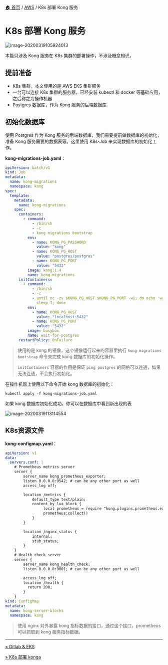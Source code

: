 [🏠 首页](../_index.md) / [AWS](_index.md) / K8s 部署 Kong 服务

# K8s 部署 Kong 服务

![image-20200319105924013](https://images.poneding.com/2025/03/202503112117352.png)

本篇只涉及 Kong 服务在 K8s 集群的部署操作，不涉及概念知识。

## 提前准备

- K8s 集群，本文使用的是 AWS EKS 集群服务
- 一台可以连接 K8s 集群的服务器，已经安装 kubectl 和 docker 等基础应用，之后称之为操作机器
- Postgres 数据库，作为 Kong 服务的后端数据库

## 初始化数据库

使用 Postgres 作为 Kong 服务的后端数据库，我们需要提前做数据库的初始化，准备 Kong 服务需要的数据表等。这里使用 K8s-Job 来实现数据库的初始化工作。

**kong-migrations-job.yaml**：

```yaml
apiVersion: batch/v1
kind: Job
metadata:
  name: kong-migrations
  namespace: kong
spec:
  template:
    metadata:
      name: kong-migrations
    spec:
      containers:
        - command:
            - /bin/sh
            - -c
            - kong migrations bootstrap
          env:
            - name: KONG_PG_PASSWORD
              value: "kong"
            - name: KONG_PG_HOST
              value: "postgres/postgres"
            - name: KONG_PG_PORT
              value: "5432"
          image: kong:1.4
          name: kong-migrations
      initContainers:
        - command:
            - /bin/sh
            - -c
            - until nc -zv $KONG_PG_HOST $KONG_PG_PORT -w1; do echo 'waiting for db';
              sleep 1; done
          env:
            - name: KONG_PG_HOST
              value: "localhost:5432"
            - name: KONG_PG_PORT
              value: "5432"
          image: busybox
          name: wait-for-postgres
      restartPolicy: OnFailure
```

> 使用的是 kong 的镜像，这个镜像运行起来的容器里执行 `kong migrations bootstrap` 命令来完成 kong 数据库的初始化操作。
>
> `initContainers` 容器的作用是保证 `ping postgres` 的网络可以连通，如果无法连通，不会执行初始化。

在操作机器上使用以下命令开始 kong 数据库的初始化：

```shell
kubectl apply -f kong-migrations-job.yaml 
```

如果 kong 数据库初始化成功，你可以在数据库中看到新出现的表

![image-20200319113114554](https://images.poneding.com/2025/03/202503112117314.png)

## K8s资源文件

**kong-configmap.yaml**：

```yaml
apiVersion: v1
data:
  servers.conf: |
    # Prometheus metrics server
    server {
        server_name kong_prometheus_exporter;
        listen 0.0.0.0:9542; # can be any other port as well
        access_log off;

        location /metrics {
            default_type text/plain;
            content_by_lua_block {
                 local prometheus = require "kong.plugins.prometheus.exporter"
                 prometheus:collect()
            }
        }

        location /nginx_status {
            internal;
            stub_status;
        }
    }
    # Health check server
    server {
        server_name kong_health_check;
        listen 0.0.0.0:9001; # can be any other port as well

        access_log off;
        location /health {
          return 200;
        }
    }
kind: ConfigMap
metadata:
  name: kong-server-blocks
  namespace: kong
```

> 使用 nginx 对外暴露 kong 指标数据的接口，通过这个接口，prometheus 可以抓取到 kong 服务指标数据。

---
[« Gitlab & EKS](gitlab-eks.md)

[» K8s 部署 konga](k8s-deploy-konga.md)
